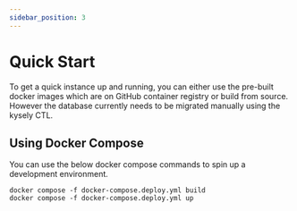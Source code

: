 ```yaml
---
sidebar_position: 3
---
```


# Quick Start

To get a quick instance up and running, you can either use the pre-built docker images which are on
GitHub container registry or build from source. However the database currently needs to be migrated
manually using the kysely CTL.

## Using Docker Compose
You can use the below docker compose commands to spin up a development environment.

```
docker compose -f docker-compose.deploy.yml build
docker compose -f docker-compose.deploy.yml up
```